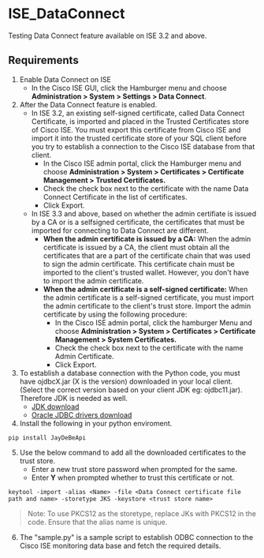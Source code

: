 # ISE_DataConnect

Testing Data Connect feature available on ISE 3.2 and above.

## Requirements
1. Enable Data Connect on ISE
   - In the Cisco ISE GUI, click the Hamburger menu and choose **Administration > System > Settings > Data Connect**.
2. After the Data Connect feature is enabled.
   - In ISE 3.2, an existing self-signed certificate, called Data Connect Certificate, is imported and placed in the Trusted Certificates store of Cisco ISE. You must export this certificate from Cisco ISE and import it into the trusted certificate store of your SQL client before you try to establish a connection to the Cisco ISE database from that client.
      - In the Cisco ISE admin portal, click the Hamburger menu and choose **Administration > System > Certificates > Certificate Management > Trusted Certificates.**
      - Check the check box next to the certificate with the name Data Connect Certificate in the list of certificates.
      - Click Export.
   - In ISE 3.3 and above, based on whether the admin certifiate is issued by a CA or is a selfsigned certificate, the certificates that must be imported for connecting to Data Connect are different.
      - **When the admin certificate is issued by a CA:** When the admin certificate is issued by a CA, the client must obtain all the certificates that are a part of the certificate chain that was used to sign the admin certificate. This certificate chain must be imported to the client's trusted wallet. However, you don't have to import the admin certificate.
      - **When the admin certificate is a self-signed certificate:** When the admin certificate is a self-signed certificate, you must import the admin certificate to the client's trust store. Import the admin certificate by using the following procedure:
         - In the Cisco ISE admin portal, click the hamburger Menu and choose **Administration > System > Certificates > Certificate Management > System Certificates.**
         - Check the check box next to the certificate with the name Admin Certificate.
         - Click Export. 
3. To establish a database connection with the Python code, you must have ojdbcX.jar (X is the version) downloaded in your local client. (Select the correct version based on your client JDK eg: ojdbc11.jar). Therefore JDK is needed as well.
   - [JDK download](https://www.oracle.com/java/technologies/downloads/) 
   - [Oracle JDBC drivers download](https://www.oracle.com/database/technologies/maven-central-guide.html)
4. Install the following in your python enviroment.
```console
pip install JayDeBeApi
```
5. Use the below command to add all the downloaded certificates to the trust store.
   - Enter a new trust store password when prompted for the same.
   - Enter **Y** when prompted whether to trust this certificate or not.
```JDK
keytool -import -alias <Name> -file <Data Connect certificate file path and name> -storetype JKS -keystore <trust store name>
```
   >Note: To use PKCS12 as the storetype, replace JKs with PKCS12 in the code. Ensure that the alias name is unique.

6. The "sample.py" is a sample script to establish ODBC connection to the Cisco ISE monitoring data base and fetch the required details.